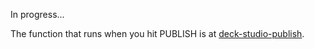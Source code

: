 In progress...

The function that runs when you hit PUBLISH is at [deck-studio-publish](https://github.com/pomber/deck-studio-publish).
